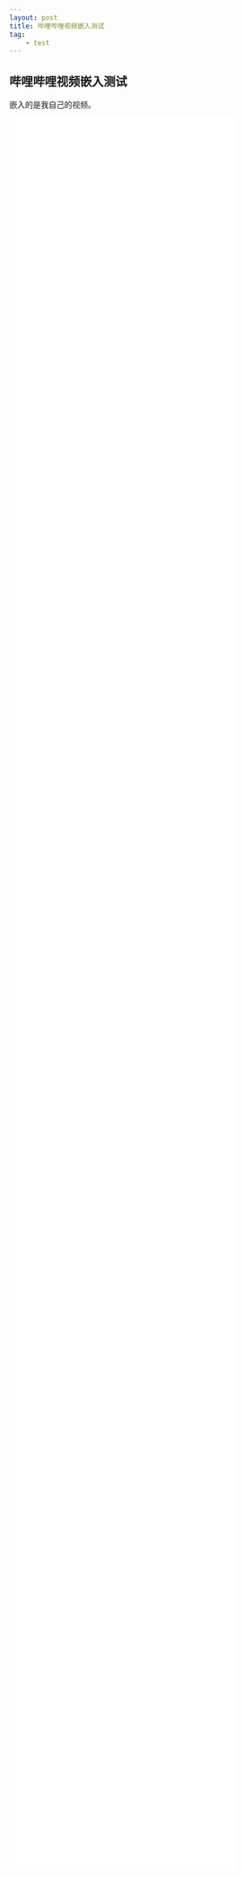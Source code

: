 ```yaml
---
layout: post
title: 哔哩哔哩视频嵌入测试
tag: 
    - test
---
```


## 哔哩哔哩视频嵌入测试

嵌入的是我自己的视频。
<div class="video">
<iframe src="//player.bilibili.com/player.html?aid=56322306&cid=98431211&page=1" style="width: 80%;height: 80%" scrolling="no" border="0" frameborder="no" framespacing="0" allowfullscreen="true"> </iframe>
</div>
